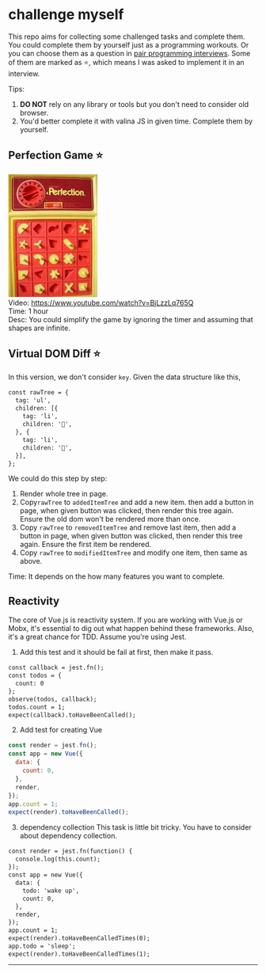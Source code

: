 # challenge myself

This repo aims for collecting some challenged tasks and complete them.
You could complete them by yourself just as a programming workouts.  Or you can choose them as a question in [pair programming interviews](https://medium.freecodecamp.org/things-ive-learned-from-pair-programming-interviews-35a4db7d7443).
Some of them are marked as ⭐, which means I was asked to implement it in an interview.

Tips:
1. **DO NOT** rely on any library or tools but you don't need to consider old browser.
2. You'd better complete it with valina JS in given time.  Complete them by yourself.
 

## Perfection Game ⭐️   
![Perfection Game](./perfection-game/shortcut.jpg)  
Video: https://www.youtube.com/watch?v=BjLzzLq765Q   
Time: 1 hour   
Desc: You could simplify the game by ignoring the timer and assuming that shapes are infinite. 

## Virtual DOM Diff ⭐
In this version, we don't consider `key`. Given the data structure like this, 
```
const rawTree = {
  tag: 'ul',
  children: [{
    tag: 'li',
    children: '🍎',
  }, {
    tag: 'li',
    children: '🍇',
  }],
};
```
We could do this step by step:
1. Render whole tree in page.
2. Copy`rawTree` to `addedItemTree` and add a new item. then add a button in page, 
when given button was clicked, then render this tree again. Ensure the old dom won't be rendered more than once.
3. Copy `rawTree` to `removedItemTree` and remove last item, then add a button in page,
when given button was clicked, then render this tree again. Ensure the first item be rendered.
4. Copy `rawTree` to `modifiedItemTree` and modify one item, then same as above.

Time: It depends on the how many features you want to complete.  

## Reactivity
The core of Vue.js is reactivity system. If you are working with Vue.js or Mobx, it's essential to dig out what happen behind these frameworks.
Also, it's a great chance for TDD.  Assume you're using Jest.

1. Add this test and it should be fail at first, then make it pass. 
```
const callback = jest.fn();
const todos = {
  count: 0
};
observe(todos, callback);
todos.count = 1;
expect(callback).toHaveBeenCalled();
```  

2.  Add test for creating Vue

```js
const render = jest.fn();
const app = new Vue({
  data: {
    count: 0,
  },
  render,
});
app.count = 1;
expect(render).toHaveBeenCalled();
```

3. dependency collection 
This task is little bit tricky. You have to consider about dependency collection.
```
const render = jest.fn(function() {
  console.log(this.count);
});
const app = new Vue({
  data: {
    todo: 'wake up',
    count: 0,
  },
  render,
});
app.count = 1;
expect(render).toHaveBeenCalledTimes(0);
app.todo = 'sleep';
expect(render).toHaveBeenCalledTimes(1);
```
--------
